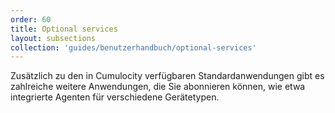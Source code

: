 ```yaml
---
order: 60
title: Optional services
layout: subsections
collection: 'guides/benutzerhandbuch/optional-services'
---
```

Zusätzlich zu den in Cumulocity verfügbaren Standardanwendungen gibt es zahlreiche weitere Anwendungen, die Sie abonnieren können, wie etwa integrierte Agenten für verschiedene Gerätetypen. 